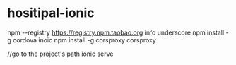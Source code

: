 # hositipal-ionic
npm --registry https://registry.npm.taobao.org info underscore 
npm install -g cordova inoic
npm install -g corsproxy
corsproxy

//go to the project's path
ionic serve
